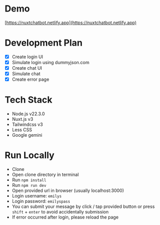 
# Demo
[https://nuxtchatbot.netlify.app](https://nuxtchatbot.netlify.app)
# Development Plan
- [X] Create login UI
- [X] Simulate login using dummyjson.com
- [X] Create chat UI
- [X] Simulate chat
- [X] Create error page
# Tech Stack
- Node.js v22.3.0
- Nuxt.js v3
- Tailwindcss v3
- Less CSS
- Google gemini
# Run Locally
- Clone
- Open clone directory in terminal
- Run `npm install`
- Run `npm run dev`
- Open provided url in browser (usually localhost:3000)
- Login username: `emilys`
- Login password: `emilyspass`
- You can submit your message by click / tap provided button or press `shift` + `enter` to avoid accidentally submission
- If error occurred after login, please reload the page